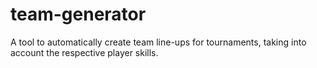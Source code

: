 # team-generator
A tool to automatically create team line-ups for tournaments, taking into account the respective player skills.
